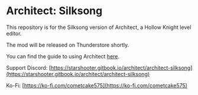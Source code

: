 # Architect: Silksong
This repository is for the Silksong version of Architect, a Hollow Knight level editor.

The mod will be released on Thunderstore shortly.

You can find the guide to using Architect [here](https://starshooter.gitbook.io/architect/architect-silksong).

Support Discord: [https://starshooter.gitbook.io/architect/architect-silksong](https://starshooter.gitbook.io/architect/architect-silksong)

Ko-Fi: [https://ko-fi.com/cometcake575](https://ko-fi.com/cometcake575)
